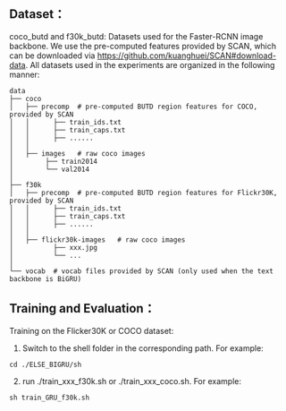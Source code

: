 Dataset：
------
  
coco_butd and f30k_butd: Datasets used for the Faster-RCNN image backbone. We use the pre-computed features provided by SCAN, which can be downloaded via https://github.com/kuanghuei/SCAN#download-data.
All datasets used in the experiments are organized in the following manner:  
```
data  
├── coco  
│   ├── precomp  # pre-computed BUTD region features for COCO, provided by SCAN  
│   │      ├── train_ids.txt  
│   │      ├── train_caps.txt  
│   │      ├── ......  
│   │  
│   ├── images   # raw coco images  
│        ├── train2014  
│        └── val2014  
│    
├── f30k  
│   ├── precomp  # pre-computed BUTD region features for Flickr30K, provided by SCAN  
│   │      ├── train_ids.txt  
│   │      ├── train_caps.txt  
│   │      ├── ......  
│   │  
│   ├── flickr30k-images   # raw coco images  
│          ├── xxx.jpg  
│          └── ...  
│     
└── vocab  # vocab files provided by SCAN (only used when the text backbone is BiGRU)   
```

Training and Evaluation：
------

Training on the Flicker30K or COCO dataset:
1. Switch to the shell folder in the corresponding path. For example:
  ```
  cd ./ELSE_BIGRU/sh
  ```
2. run ./train_xxx_f30k.sh or ./train_xxx_coco.sh. For example:
  ```
  sh train_GRU_f30k.sh
  ```
